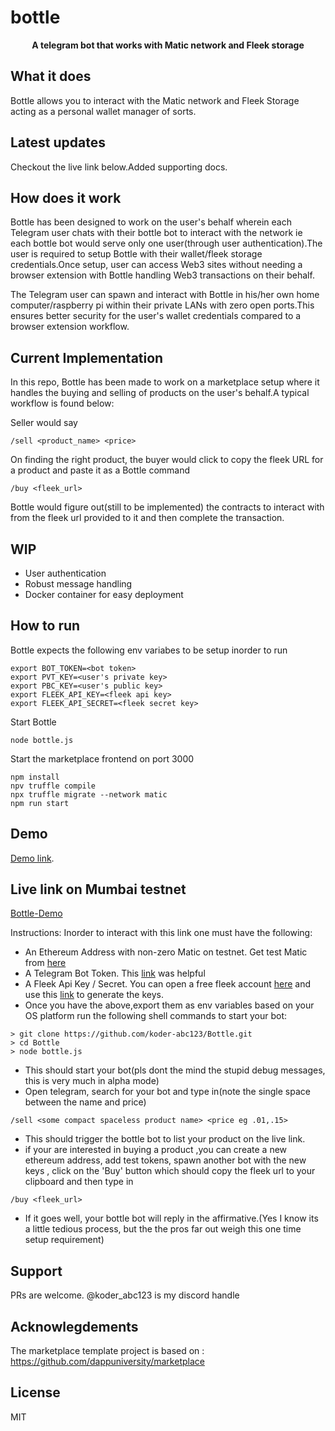 <h1 align="left">bottle</h1>

<p align="center"><b>A telegram bot that works with Matic network and Fleek storage</b></p>

## What it does

Bottle allows you to interact with the Matic network and Fleek Storage acting as a personal wallet manager of sorts.

## Latest updates

Checkout the live link below.Added supporting docs.

## How does it work

Bottle has been designed to work on the user's behalf wherein each Telegram user chats with their bottle bot to interact with the network ie each bottle bot would serve only one user(through user authentication).The user is required to setup Bottle with their wallet/fleek storage credentials.Once setup, user can access Web3 sites without needing a browser extension with Bottle handling Web3 transactions on their behalf.

The Telegram user can spawn and interact with Bottle in his/her own home computer/raspberry pi within their private LANs with zero open ports.This ensures better security for the user's wallet credentials compared to a browser extension workflow.

## Current Implementation
In this repo, Bottle has been made to work on a marketplace setup where it handles the buying and selling of products on the user's behalf.A typical workflow is found below:

Seller would say
```
/sell <product_name> <price>
```
On finding the right product, the buyer would click to copy the fleek URL for a product and paste it as a Bottle command

```
/buy <fleek_url>
```

Bottle would figure out(still to be implemented) the contracts to interact with from the fleek url provided to it and then complete the transaction.

## WIP
- User authentication
- Robust message handling 
- Docker container for easy deployment

## How to run

Bottle expects the following env variabes to be setup inorder to run
```
export BOT_TOKEN=<bot token>
export PVT_KEY=<user's private key>
export PBC_KEY=<user's public key>
export FLEEK_API_KEY=<fleek api key>
export FLEEK_API_SECRET=<fleek secret key>
```
Start Bottle 
```
node bottle.js
```
Start the marketplace frontend on port 3000 
```
npm install
npv truffle compile
npx truffle migrate --network matic
npm run start
```
## Demo

 [Demo link](https://www.youtube.com/watch?v=6aw6AURfBQI).

## Live link on Mumbai testnet

[Bottle-Demo](https://koder-abc123.github.io/Bottle/)

Instructions: Inorder to interact with this link one must have the following: 

- An Ethereum Address with non-zero Matic on testnet. Get test Matic from [here](https://faucet.matic.network/)
- A Telegram Bot Token. This [link](https://www.youtube.com/watch?v=aNmRNjME6mE) was helpful 
- A Fleek Api Key / Secret. You can open a free fleek account [here](https://fleek.co/) and use this [link](https://docs.fleek.co/storage/fleek-storage-js/) to generate the keys.
- Once you have the above,export them as env variables based on your OS platform run the following shell commands to start your bot:
```
> git clone https://github.com/koder-abc123/Bottle.git
> cd Bottle
> node bottle.js
```
- This should start your bot(pls dont the mind the stupid debug messages, this is very much in alpha mode)
- Open telegram, search for your bot and type in(note the single space between the name and price)
```
/sell <some compact spaceless product name> <price eg .01,.15>
```
- This should trigger the bottle bot to list your product on the live link.
- if your are interested in buying a product ,you can create a new ethereum address, add test tokens, spawn another bot with the new keys , click on the 'Buy' button which should copy the fleek url to your clipboard and then type in 
```
/buy <fleek_url>
```

- If it goes well, your bottle bot will reply in the affirmative.(Yes I know its a little tedious process, but the the pros far out weigh this one time setup requirement)


## Support
PRs are welcome. @koder_abc123 is my discord handle

## Acknowlegdements

The marketplace template project is based on : https://github.com/dappuniversity/marketplace

## License

MIT
 







